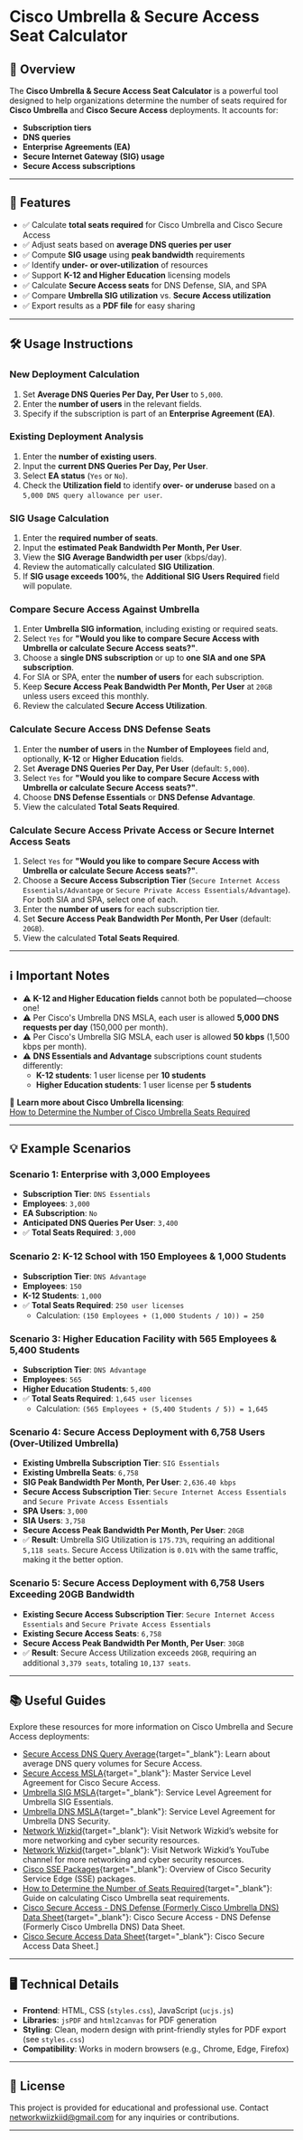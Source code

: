﻿# Cisco Umbrella & Secure Access Seat Calculator

## 📌 Overview
The **Cisco Umbrella & Secure Access Seat Calculator** is a powerful tool designed to help organizations determine the number of seats required for **Cisco Umbrella** and **Cisco Secure Access** deployments. It accounts for:

- **Subscription tiers**
- **DNS queries**
- **Enterprise Agreements (EA)**
- **Secure Internet Gateway (SIG) usage**
- **Secure Access subscriptions**

---

## 🚀 Features
- ✅ Calculate **total seats required** for Cisco Umbrella and Cisco Secure Access
- ✅ Adjust seats based on **average DNS queries per user**
- ✅ Compute **SIG usage** using **peak bandwidth** requirements
- ✅ Identify **under- or over-utilization** of resources
- ✅ Support **K-12 and Higher Education** licensing models
- ✅ Calculate **Secure Access seats** for DNS Defense, SIA, and SPA
- ✅ Compare **Umbrella SIG utilization** vs. **Secure Access utilization**
- ✅ Export results as a **PDF file** for easy sharing

---

## 🛠 Usage Instructions

### New Deployment Calculation
1. Set **Average DNS Queries Per Day, Per User** to `5,000`.
2. Enter the **number of users** in the relevant fields.
3. Specify if the subscription is part of an **Enterprise Agreement (EA)**.

### Existing Deployment Analysis
1. Enter the **number of existing users**.
2. Input the **current DNS Queries Per Day, Per User**.
3. Select **EA status** (`Yes` or `No`).
4. Check the **Utilization field** to identify **over- or underuse** based on a `5,000 DNS query allowance per user`.

### SIG Usage Calculation
1. Enter the **required number of seats**.
2. Input the **estimated Peak Bandwidth Per Month, Per User**.
3. View the **SIG Average Bandwidth per user** (kbps/day).
4. Review the automatically calculated **SIG Utilization**.
5. If **SIG usage exceeds 100%**, the **Additional SIG Users Required** field will populate.

### Compare Secure Access Against Umbrella
1. Enter **Umbrella SIG information**, including existing or required seats.
2. Select `Yes` for **"Would you like to compare Secure Access with Umbrella or calculate Secure Access seats?"**.
3. Choose a **single DNS subscription** or up to **one SIA and one SPA subscription**.
4. For SIA or SPA, enter the **number of users** for each subscription.
5. Keep **Secure Access Peak Bandwidth Per Month, Per User** at `20GB` unless users exceed this monthly.
6. Review the calculated **Secure Access Utilization**.

### Calculate Secure Access DNS Defense Seats
1. Enter the **number of users** in the **Number of Employees** field and, optionally, **K-12** or **Higher Education** fields.
2. Set **Average DNS Queries Per Day, Per User** (default: `5,000`).
3. Select `Yes` for **"Would you like to compare Secure Access with Umbrella or calculate Secure Access seats?"**.
4. Choose **DNS Defense Essentials** or **DNS Defense Advantage**.
5. View the calculated **Total Seats Required**.

### Calculate Secure Access Private Access or Secure Internet Access Seats
1. Select `Yes` for **"Would you like to compare Secure Access with Umbrella or calculate Secure Access seats?"**.
2. Choose a **Secure Access Subscription Tier** (`Secure Internet Access Essentials/Advantage` or `Secure Private Access Essentials/Advantage`). For both SIA and SPA, select one of each.
3. Enter the **number of users** for each subscription tier.
4. Set **Secure Access Peak Bandwidth Per Month, Per User** (default: `20GB`).
5. View the calculated **Total Seats Required**.

---

## ℹ️ Important Notes
- ⚠️ **K-12 and Higher Education fields** cannot both be populated—choose one!
- ⚠️ Per Cisco's Umbrella DNS MSLA, each user is allowed **5,000 DNS requests per day** (150,000 per month).
- ⚠️ Per Cisco's Umbrella SIG MSLA, each user is allowed **50 kbps** (1,500 kbps per month).
- ⚠️ **DNS Essentials and Advantage** subscriptions count students differently:
  - **K-12 students**: 1 user license per **10 students**
  - **Higher Education students**: 1 user license per **5 students**

🔗 **Learn more about Cisco Umbrella licensing**:  
[How to Determine the Number of Cisco Umbrella Seats Required](https://networkwizkid.com/2024/03/07/how-to-determine-the-number-of-cisco-umbrella-seats-required/)

---

## 💡 Example Scenarios

### Scenario 1: Enterprise with 3,000 Employees
- **Subscription Tier**: `DNS Essentials`
- **Employees**: `3,000`
- **EA Subscription**: `No`
- **Anticipated DNS Queries Per User**: `3,400`
- ✅ **Total Seats Required**: `3,000`

### Scenario 2: K-12 School with 150 Employees & 1,000 Students
- **Subscription Tier**: `DNS Advantage`
- **Employees**: `150`
- **K-12 Students**: `1,000`
- ✅ **Total Seats Required**: `250 user licenses`  
  - Calculation: `(150 Employees + (1,000 Students / 10)) = 250`

### Scenario 3: Higher Education Facility with 565 Employees & 5,400 Students
- **Subscription Tier**: `DNS Advantage`
- **Employees**: `565`
- **Higher Education Students**: `5,400`
- ✅ **Total Seats Required**: `1,645 user licenses`  
  - Calculation: `(565 Employees + (5,400 Students / 5)) = 1,645`

### Scenario 4: Secure Access Deployment with 6,758 Users (Over-Utilized Umbrella)
- **Existing Umbrella Subscription Tier**: `SIG Essentials`
- **Existing Umbrella Seats**: `6,758`
- **SIG Peak Bandwidth Per Month, Per User**: `2,636.40 kbps`
- **Secure Access Subscription Tier**: `Secure Internet Access Essentials` and `Secure Private Access Essentials`
- **SPA Users**: `3,000`
- **SIA Users**: `3,758`
- **Secure Access Peak Bandwidth Per Month, Per User**: `20GB`
- ✅ **Result**: Umbrella SIG Utilization is `175.73%`, requiring an additional `5,118 seats`. Secure Access Utilization is `0.01%` with the same traffic, making it the better option.

### Scenario 5: Secure Access Deployment with 6,758 Users Exceeding 20GB Bandwidth
- **Existing Secure Access Subscription Tier**: `Secure Internet Access Essentials` and `Secure Private Access Essentials`
- **Existing Secure Access Seats**: `6,758`
- **Secure Access Peak Bandwidth Per Month, Per User**: `30GB`
- ✅ **Result**: Secure Access Utilization exceeds `20GB`, requiring an additional `3,379 seats`, totaling `10,137 seats`.

---

## 📚 Useful Guides
Explore these resources for more information on Cisco Umbrella and Secure Access deployments:
- [Secure Access DNS Query Average](https://docs.sse.cisco.com/sse-dns-guide/docs/monthly-dns-query-average){target="_blank"}: Learn about average DNS query volumes for Secure Access.
- [Secure Access MSLA](https://www.cisco.com/c/dam/en_us/about/doing_business/legal/OfferDescriptions/Cisco-Secure-Access-Product-Description.pdf){target="_blank"}: Master Service Level Agreement for Cisco Secure Access.
- [Umbrella SIG MSLA](https://www.cisco.com/c/dam/en_us/about/doing_business/legal/msla/sig-essentials.pdf){target="_blank"}: Service Level Agreement for Umbrella SIG Essentials.
- [Umbrella DNS MSLA](https://www.cisco.com/c/dam/en_us/about/doing_business/legal/msla_direct/dns-security.pdf){target="_blank"}: Service Level Agreement for Umbrella DNS Security.
- [Network Wizkid](https://www.networkwizkid.com){target="_blank"}: Visit Network Wizkid’s website for more networking and cyber security resources.
- [Network Wizkid](https://www.youtube.com/@networkwizkid){target="_blank"}: Visit Network Wizkid’s YouTube channel for more networking and cyber security resources.
- [Cisco SSE Packages](https://www.cisco.com/c/en/us/solutions/collateral/security-service-edge-sse/security-service-edge-sse-package-og.html){target="_blank"}: Overview of Cisco Security Service Edge (SSE) packages.
- [How to Determine the Number of Seats Required](https://networkwizkid.com/2024/03/07/how-to-determine-the-number-of-cisco-umbrella-seats-required/){target="_blank"}: Guide on calculating Cisco Umbrella seat requirements.
- [Cisco Secure Access - DNS Defense (Formerly Cisco Umbrella DNS) Data Sheet](https://www.cisco.com/c/en/us/products/collateral/security/secure-access/secure-access-dns-defense-ds.html){target="_blank"}: Cisco Secure Access - DNS Defense (Formerly Cisco Umbrella DNS) Data Sheet.
- [Cisco Secure Access Data Sheet](https://www.cisco.com/c/en/us/products/collateral/security/secure-access/hybrid-workforce-cloud-agile-security-ds.html){target="_blank"}: Cisco Secure Access Data Sheet.]

---

## 🖥️ Technical Details
- **Frontend**: HTML, CSS (`styles.css`), JavaScript (`ucjs.js`)
- **Libraries**: `jsPDF` and `html2canvas` for PDF generation
- **Styling**: Clean, modern design with print-friendly styles for PDF export (see `styles.css`)
- **Compatibility**: Works in modern browsers (e.g., Chrome, Edge, Firefox)

---

## 📄 License
This project is provided for educational and professional use. Contact networkwiizkiid@gmail.com for any inquiries or contributions.

---